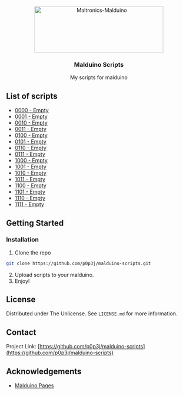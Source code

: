 <!-- WELCOME -->
<br />
<p align="center">
  <a href="https://github.com/p0p3j/malduino-scripts">
    <img src="https://cdn.shopify.com/s/files/1/0141/2084/5370/files/no_text_trans_701x250.png?v=1531139847" alt="Maltronics-Malduino" width="350" height="125">
  </a>

  <h3 align="center">Malduino Scripts</h3>

  <p align="center">
    My scripts for malduino
  </p>
</p>



<!-- SCRIPTS -->
## List of scripts

* [0000 - Empty](#)
* [0001 - Empty](#)
* [0010 - Empty](#)
* [0011 - Empty](#)
* [0100 - Empty](#)
* [0101 - Empty](#)
* [0110 - Empty](#)
* [0111 - Empty](#)
* [1000 - Empty](#)
* [1001 - Empty](#)
* [1010 - Empty](#)
* [1011 - Empty](#)
* [1100 - Empty](#)
* [1101 - Empty](#)
* [1110 - Empty](#)
* [1111 - Empty](#)


## Getting Started

### Installation

1. Clone the repo
```sh
git clone https://github.com/p0p3j/malduino-scripts.git
```
2. Upload scripts to your malduino.
3. Enjoy!



## License
Distributed under The Unlicense. See `LICENSE.md` for more information.

## Contact
<!-- p0p3j - [@twitter](https://twitter.com/) - piotr@ebarion.pl -->

Project Link: [https://github.com/p0p3j/malduino-scripts](https://github.com/p0p3j/malduino-scripts)

## Acknowledgements
* [Malduino Pages](https://malduino.com)
